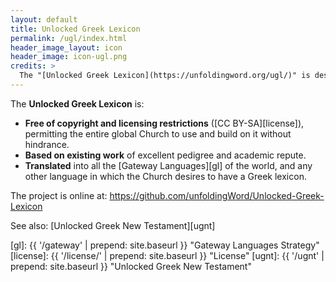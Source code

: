 ```yaml
---
layout: default
title: Unlocked Greek Lexicon
permalink: /ugl/index.html
header_image_layout: icon
header_image: icon-ugl.png
credits: >
  The "[Unlocked Greek Lexicon](https://unfoldingword.org/ugl/)" is designed by unfoldingWord and developed by the [Door43 World Missions Community](https://door43.org/). It is made available under a [Creative Commons Attribution-ShareAlike 4.0 International](https://creativecommons.org/licenses/by-sa/4.0/) license.
---
```


The **Unlocked Greek Lexicon** is:

- **Free of copyright and licensing restrictions** ([CC BY-SA][license]), permitting the entire global Church to use and build on it without hindrance.
- **Based on existing work** of excellent pedigree and academic repute.
- **Translated** into all the [Gateway Languages][gl] of the world, and any other language in which the Church desires to have a Greek lexicon.

The project is online at: <https://github.com/unfoldingWord/Unlocked-Greek-Lexicon>

See also: [Unlocked Greek New Testament][ugnt]

[gl]: {{ '/gateway' | prepend: site.baseurl }} "Gateway Languages Strategy"
[license]: {{ '/license/' | prepend: site.baseurl }} "License"
[ugnt]: {{ '/ugnt' | prepend: site.baseurl }} "Unlocked Greek New Testament"
